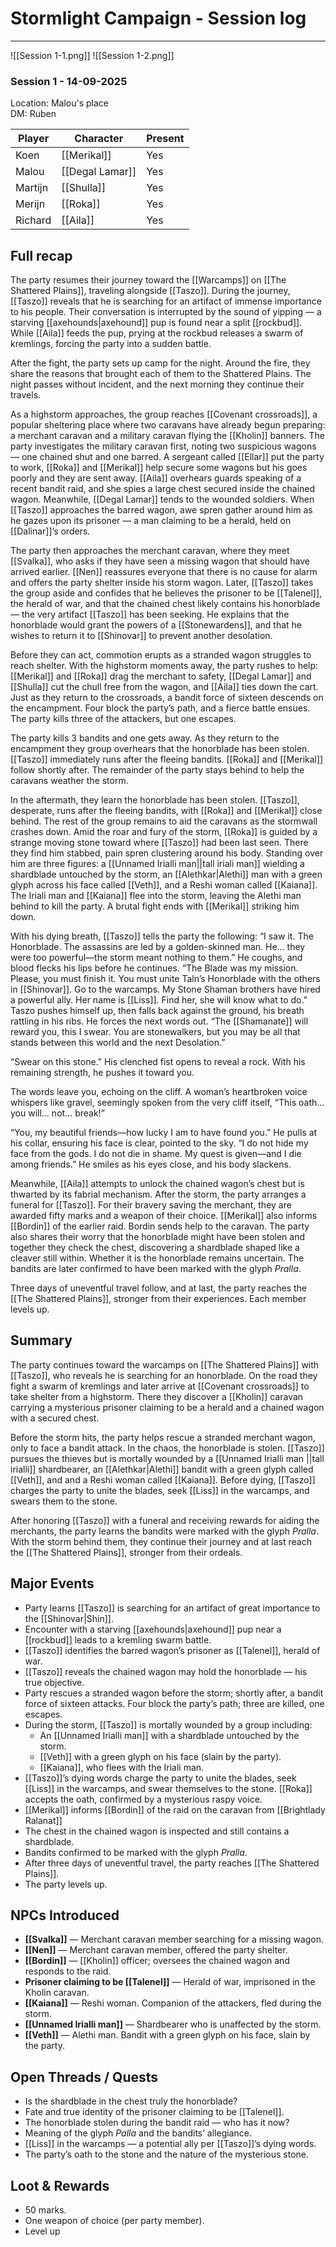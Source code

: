 # Stormlight Campaign - Session log
___
![[Session 1-1.png]] ![[Session 1-2.png]]
### Session 1 - 14-09-2025
Location: Malou's place<br>
DM: Ruben

| Player  | Character                               | Present |
| ------- | --------------------------------------- | ------- |
| Koen    | [[Merikal]]                             | Yes     |
| Malou   | [[Degal Lamar]]                         | Yes     |
| Martijn | [[Shulla]]                              | Yes     |
| Merijn  | [[Roka]] | Yes     |
| Richard | [[Aila]]                                | Yes     |

## Full recap

The party resumes their journey toward the [[Warcamps]] on [[The Shattered Plains]], traveling alongside [[Taszo]]. During the journey, [[Taszo]] reveals that he is searching for an artifact of immense importance to his people. Their conversation is interrupted by the sound of yipping — a starving [[axehounds|axehound]] pup is found near a split [[rockbud]]. While [[Aila]] feeds the pup, prying at the rockbud releases a swarm of kremlings, forcing the party into a sudden battle.  

After the fight, the party sets up camp for the night. Around the fire, they share the reasons that brought each of them to the Shattered Plains. The night passes without incident, and the next morning they continue their travels.  

As a highstorm approaches, the group reaches [[Covenant crossroads]], a popular sheltering place where two caravans have already begun preparing: a merchant caravan and a military caravan flying the [[Kholin]] banners. The party investigates the military caravan first, noting two suspicious wagons — one chained shut and one barred. A sergeant called [[Ellar]] put the party to work, [[Roka]] and [[Merikal]] help secure some wagons but his goes poorly and they are sent away.
[[Aila]] overhears guards speaking of a recent bandit raid, and she spies a large chest secured inside the chained wagon. Meanwhile, [[Degal Lamar]] tends to the wounded soldiers. When [[Taszo]] approaches the barred wagon, awe spren gather around him as he gazes upon its prisoner — a man claiming to be a herald, held on [[Dalinar]]’s orders.  

The party then approaches the merchant caravan, where they meet [[Svalka]], who asks if they have seen a missing wagon that should have arrived earlier. [[Nen]] reassures everyone that there is no cause for alarm and offers the party shelter inside his storm wagon. Later, [[Taszo]] takes the group aside and confides that he believes the prisoner to be [[Talenel]], the herald of war, and that the chained chest likely contains his honorblade — the very artifact [[Taszo]] has been seeking. He explains that the honorblade would grant the powers of a [[Stonewardens]], and that he wishes to return it to [[Shinovar]] to prevent another desolation.  

Before they can act, commotion erupts as a stranded wagon struggles to reach shelter. With the highstorm moments away, the party rushes to help: [[Merikal]] and [[Roka]] drag the merchant to safety, [[Degal Lamar]] and [[Shulla]] cut the chull free from the wagon, and [[Aila]] ties down the cart. Just as they return to the crossroads, a bandit force of sixteen descends on the encampment. Four block the party’s path, and a fierce battle ensues. The party kills three of the attackers, but one escapes.  

The party kills 3 bandits and one gets away. As they return to the encampment they group overhears that the honorblade has been stolen. [[Taszo]] immediately runs after the fleeing bandits. [[Roka]] and [[Merikal]] follow shortly after. The remainder of the party stays behind to help the caravans weather the storm.

In the aftermath, they learn the honorblade has been stolen. [[Taszo]], desperate, runs after the fleeing bandits, with [[Roka]] and [[Merikal]] close behind. The rest of the group remains to aid the caravans as the stormwall crashes down. Amid the roar and fury of the storm, [[Roka]] is guided by a strange moving stone toward where [[Taszo]] had been last seen. There they find him stabbed, pain spren clustering around his body. Standing over him are three figures: a [[Unnamed Irialli man||tall iriali man]] wielding a shardblade untouched by the storm, an [[Alethkar|Alethi]] man with a green glyph across his face called [[Veth]], and a Reshi woman called [[Kaiana]]. The Iriali man and [[Kaiana]] flee into the storm, leaving the Alethi man behind to kill the party. A brutal fight ends with [[Merikal]] striking him down.  

With his dying breath, [[Taszo]] tells the party the following:
“I saw it. The Honorblade. The assassins are led by a 
golden-skinned man. He… they were too powerful—the 
storm meant nothing to them.” He coughs, and blood 
flecks his lips before he continues. “The Blade was 
my mission. Please, you must finish it. You must unite 
Taln’s Honorblade with the others in [[Shinovar]]. Go to 
the warcamps. My Stone Shaman brothers have hired 
a powerful ally. Her name is [[Liss]]. Find her, she will know 
what to do.”
Taszo pushes himself up, then falls back against the 
ground, his breath rattling in his ribs. He forces the next 
words out. “The [[Shamanate]] will reward you, this I swear. 
You are stonewalkers, but you may be all that stands 
between this world and the next Desolation.”

“Swear on this stone.” His clenched fist opens to reveal 
a rock. With his remaining strength, he pushes it 
toward you.

The words leave you, echoing on the cliff. A woman’s 
heartbroken voice whispers like gravel, seemingly 
spoken from the very cliff itself, “This oath… you will… 
not… break!”

“You, my beautiful friends—how lucky I am to have 
found you.” He pulls at his collar, ensuring his face is 
clear, pointed to the sky. “I do not hide my face from 
the gods. I do not die in shame. My quest is given—and 
I die among friends.” He smiles as his eyes close, and his 
body slackens.

Meanwhile, [[Aila]] attempts to unlock the chained wagon’s chest but is thwarted by its fabrial mechanism. After the storm, the party arranges a funeral for [[Taszo]]. For their bravery saving the merchant, they are awarded fifty marks and a weapon of their choice. [[Merikal]] also informs [[Bordin]] of the earlier raid. Bordin sends help to the caravan. The party also shares their worry that the honorblade might have been stolen and together they check the chest, discovering a shardblade shaped like a cleaver still within. Whether it is the honorblade remains uncertain. The bandits are later confirmed to have been marked with the glyph *Pralla*.  

Three days of uneventful travel follow, and at last, the party reaches the [[The Shattered Plains]], stronger from their experiences. Each member levels up.  

## Summary  
The party continues toward the warcamps on [[The Shattered Plains]] with [[Taszo]], who reveals he is searching for an honorblade. On the road they fight a swarm of kremlings and later arrive at [[Covenant crossroads]] to take shelter from a highstorm. There they discover a [[Kholin]] caravan carrying a mysterious prisoner claiming to be a herald and a chained wagon with a secured chest.  

Before the storm hits, the party helps rescue a stranded merchant wagon, only to face a bandit attack. In the chaos, the honorblade is stolen. [[Taszo]] pursues the thieves but is mortally wounded by a [[Unnamed Irialli man ||tall irialli]] shardbearer, an [[Alethkar|Alethi]] bandit with a green glyph called [[Veth]], and and a Reshi woman called [[Kaiana]]. Before dying, [[Taszo]] charges the party to unite the blades, seek [[Liss]] in the warcamps, and swears them to the stone.  

After honoring [[Taszo]] with a funeral and receiving rewards for aiding the merchants, the party learns the bandits were marked with the glyph *Pralla*. With the storm behind them, they continue their journey and at last reach the [[The Shattered Plains]], stronger from their ordeals.  


## Major Events  
- Party learns [[Taszo]] is searching for an artifact of great importance to the [[Shinovar|Shin]].  
- Encounter with a starving [[axehounds|axehound]] pup near a [[rockbud]] leads to a kremling swarm battle.  
- [[Taszo]] identifies the barred wagon’s prisoner as [[Talenel]], herald of war.  
- [[Taszo]] reveals the chained wagon may hold the honorblade — his true objective.  
- Party rescues a stranded wagon before the storm; shortly after, a bandit force of sixteen attacks. Four block the party’s path; three are killed, one escapes.  
- During the storm, [[Taszo]] is mortally wounded by a group including:  
  - An [[Unnamed Irialli man]] with a shardblade untouched by the storm.  
  - [[Veth]] with a green glyph on his face (slain by the party).  
  - [[Kaiana]], who flees with the Iriali man.  
- [[Taszo]]’s dying words charge the party to unite the blades, seek [[Liss]] in the warcamps, and swear themselves to the stone. [[Roka]] accepts the oath, confirmed by a mysterious raspy voice.  
- [[Merikal]] informs [[Bordin]] of the raid on the caravan from [[Brightlady Ralanat]]
- The chest in the chained wagon is inspected and still contains a shardblade.
- Bandits confirmed to be marked with the glyph *Pralla*.  
- After three days of uneventful travel, the party reaches [[The Shattered Plains]].  
- The party levels up.  

## NPCs Introduced  
- **[[Svalka]]** — Merchant caravan member searching for a missing wagon.  
- **[[Nen]]** — Merchant caravan member, offered the party shelter.  
- **[[Bordin]]** — [[Kholin]] officer; oversees the chained wagon and responds to the raid.  
- **Prisoner claiming to be [[Talenel]]** — Herald of war, imprisoned in the Kholin caravan.  
- **[[Kaiana]]** — Reshi woman. Companion of the attackers, fled during the storm.  
- **[[Unnamed Irialli man]]** — Shardbearer who is unaffected by the storm.  
- **[[Veth]]** — Alethi man. Bandit with a green glyph on his face, slain by the party.  

## Open Threads / Quests  
- Is the shardblade in the chest truly the honorblade?  
- Fate and true identity of the prisoner claiming to be [[Talenel]].  
- The honorblade stolen during the bandit raid — who has it now?  
- Meaning of the glyph *Palla* and the bandits’ allegiance.  
- [[Liss]] in the warcamps — a potential ally per [[Taszo]]’s dying words.  
- The party’s oath to the stone and the nature of the mysterious stone.  

## Loot & Rewards  
- 50 marks.  
- One weapon of choice (per party member).  
- Level up